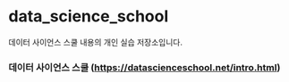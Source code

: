 # data_science_school
데이터 사이언스 스쿨 내용의 개인 실습 저장소입니다.

### 데이터 사이언스 스쿨 (https://datascienceschool.net/intro.html)
